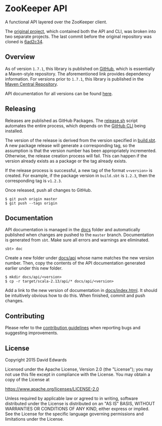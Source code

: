 # ZooKeeper API

A functional API layered over the ZooKeeper client.

The [original project](https://github.com/davidledwards/zookeeper), which contained both the API and CLI, was broken into two separate projects. The last commit before the original repository was cloned is [6ad2c34](https://github.com/davidledwards/zookeeper-client/commit/6ad2c34d799d4373aa077d89eecfde6e7e8e1612).

## Overview

As of version `1.7.1`, this library is published on [GitHub](https://github.com/davidledwards?tab=packages&repo_name=zookeeper-client), which is essentially a Maven-style repository. The aforementioned link provides dependency information. For versions prior to `1.7.1`, this library is published in the [Maven Central Repository](https://search.maven.org/search?q=g:com.loopfor.zookeeper).

API documentation for all versions can be found [here](https://davidedwards.io/zookeeper-client/).

## Releasing

Releases are published as GitHub Packages. The [release.sh](release.sh) script automates the entire process, which depends on the [GitHub CLI](https://cli.github.com/) being installed.

The version of the release is derived from the version specified in [build.sbt](build.sbt). A new package release will generate a corresponding tag, so the assumption is that the version number has been appropriately incremented. Otherwise, the release creation process will fail. This can happen if the version already exists as a package or the tag already exists.

If the release process is successful, a new tag of the format `v<version>` is created. For example, if the package version in `build.sbt` is `1.2.3`, then the corresponding tag is `v1.2.3`.

Once released, push all changes to GitHub.

```shell
$ git push origin master
$ git push --tags origin
```

## Documentation

API documentation is managed in the [docs](docs) folder and automatically published when changes are pushed to the `master` branch. Documentation is generated from `sbt`. Make sure all errors and warnings are eliminated.

```shell
sbt> doc
```

Create a new folder under [docs/api](docs/api) whose name matches the new version number. Then, copy the contents of the API documentation generated earlier under this new folder.

```shell
$ mkdir docs/api/<version>
$ cp -r target/scala-2.13/api/* docs/api/<version>
```

Add a link to the new version of documentation in [docs/index.html](docs/index.html). It should be intuitively obvious how to do this. When finished, commit and push changes.

## Contributing

Please refer to the [contribution guidelines](CONTRIBUTING.md) when reporting bugs and suggesting improvements.

## License

Copyright 2015 David Edwards

Licensed under the Apache License, Version 2.0 (the "License");
you may not use this file except in compliance with the License.
You may obtain a copy of the License at

<https://www.apache.org/licenses/LICENSE-2.0>

Unless required by applicable law or agreed to in writing, software
distributed under the License is distributed on an "AS IS" BASIS,
WITHOUT WARRANTIES OR CONDITIONS OF ANY KIND, either express or implied.
See the License for the specific language governing permissions and
limitations under the License.
